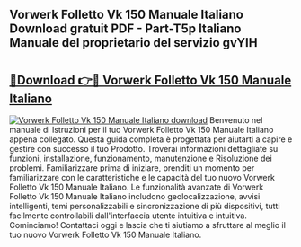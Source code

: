 ## Vorwerk Folletto Vk 150 Manuale Italiano Download gratuit PDF - Part-T5p Italiano Manuale del proprietario del servizio gvYIH

# <h2><a href="http://df9mnpw.blite.top/?on=Vorwerk+Folletto+Vk+150+Manuale+Italiano">🔗Download 👉🔴 Vorwerk Folletto Vk 150 Manuale Italiano</a></h2>

[![Vorwerk Folletto Vk 150 Manuale Italiano download](https://i.imgur.com/lujVjoI.png)](http://df9mnpw.blite.top/?on=Vorwerk+Folletto+Vk+150+Manuale+Italiano)
Benvenuto nel manuale di Istruzioni per il tuo Vorwerk Folletto Vk 150 Manuale Italiano appena collegato. Questa guida completa è progettata per aiutarti a capire e gestire con successo il tuo Prodotto. Troverai informazioni dettagliate su funzioni, installazione, funzionamento, manutenzione e Risoluzione dei problemi. Familiarizzare prima di iniziare, prenditi un momento per familiarizzare con le caratteristiche e le capacità del tuo nuovo Vorwerk Folletto Vk 150 Manuale Italiano. Le funzionalità avanzate di Vorwerk Folletto Vk 150 Manuale Italiano includono geolocalizzazione, avvisi intelligenti, temi personalizzabili e sincronizzazione di più dispositivi, tutti facilmente controllabili dall'interfaccia utente intuitiva e intuitiva. Cominciamo! Contattaci oggi e lascia che ti aiutiamo a sfruttare al meglio il tuo nuovo Vorwerk Folletto Vk 150 Manuale Italiano.
